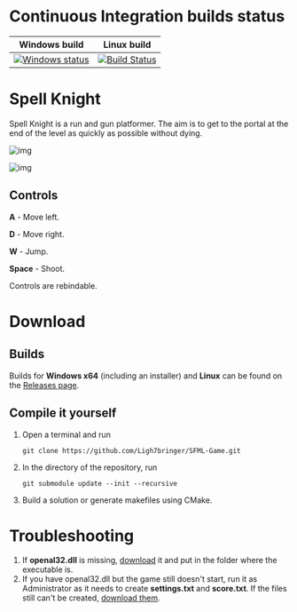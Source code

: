 # Continuous Integration builds status
| Windows build | Linux build |
| ------------- | ----------- |
| [![Windows status](https://ci.appveyor.com/api/projects/status/fatl1v01ymec32pk?svg=true)](https://ci.appveyor.com/project/Ligh7bringer/sfml-game) | [![Build Status](https://travis-ci.com/Ligh7bringer/Spell-Knight.svg?branch=master)](https://travis-ci.com/Ligh7bringer/Spell-Knight) |

# Spell Knight
Spell Knight is a run and gun platformer. The aim is to get to the portal at the end of the level as quickly as possible without dying.

![img](https://i.imgur.com/LMV3bIV.png)

![img](https://i.imgur.com/VXfrs2L.png)

## Controls
**A** - Move left.

**D** - Move right.

**W** - Jump.

**Space** - Shoot.

Controls are rebindable.


# Download 
## Builds
Builds for **Windows x64** (including an installer) and **Linux** can be found on the [Releases page](https://github.com/Ligh7bringer/SFML-Game/releases).

## Compile it yourself
1. Open a terminal and run 

    ```git clone https://github.com/Ligh7bringer/SFML-Game.git```

2. In the directory of the repository, run

    ```git submodule update --init --recursive```

3. Build a solution or generate makefiles using CMake.

# Troubleshooting
1. If **openal32.dll** is missing, [download](https://github.com/Ligh7bringer/SFML-Game/releases/download/0.3-play_test_alpha/openal32.dll) it and put in the folder where the executable is.
2. If you have openal32.dll but the game still doesn't start, run it as Administrator as it needs to create **settings.txt** and **score.txt**. 
If the files still can't be created, [download them](https://pastebin.com/LJUbtMCu).
